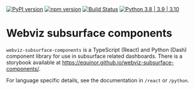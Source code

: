 [![PyPI version](https://badge.fury.io/py/webviz-subsurface-components.svg)](https://badge.fury.io/py/webviz-subsurface-components)
[![npm version](https://badge.fury.io/js/%40webviz%2Fsubsurface-components.svg)](https://badge.fury.io/js/%40webviz%2Fsubsurface-components)
[![Build Status](https://github.com/equinor/webviz-subsurface-components/workflows/webviz-subsurface-components/badge.svg)](https://github.com/equinor/webviz-subsurface-components/actions?query=branch%3Amaster)
[![Python 3.8 | 3.9 | 3.10](https://img.shields.io/badge/python-3.8%20|%203.9%20|%203.10-blue.svg)](https://www.python.org/)

# Webviz subsurface components

`webviz-subsurface-components` is a TypeScript (React) and Python (Dash) component library for use in subsurface related dashboards.
There is a storybook available at https://equinor.github.io/webviz-subsurface-components/.

For language specific details, see the documentation in `/react` or `/python`.
